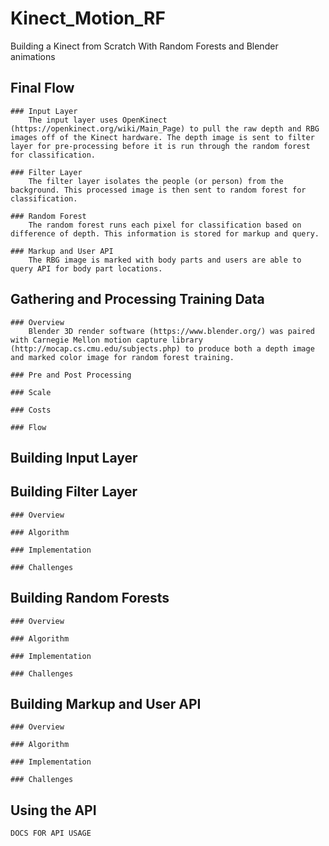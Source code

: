 # Kinect_Motion_RF
Building a Kinect from Scratch With Random Forests and Blender animations

## Final Flow
	### Input Layer
		The input layer uses OpenKinect (https://openkinect.org/wiki/Main_Page) to pull the raw depth and RBG images off of the Kinect hardware. The depth image is sent to filter layer for pre-processing before it is run through the random forest for classification.
	
	### Filter Layer
		The filter layer isolates the people (or person) from the background. This processed image is then sent to random forest for classification.

	### Random Forest
		The random forest runs each pixel for classification based on difference of depth. This information is stored for markup and query.

	### Markup and User API
		The RBG image is marked with body parts and users are able to query API for body part locations.



## Gathering and Processing Training Data
	### Overview
		Blender 3D render software (https://www.blender.org/) was paired with Carnegie Mellon motion capture library (http://mocap.cs.cmu.edu/subjects.php) to produce both a depth image and marked color image for random forest training.

	### Pre and Post Processing

	### Scale

	### Costs

	### Flow


## Building Input Layer



## Building Filter Layer

	### Overview

	### Algorithm

	### Implementation

	### Challenges



## Building Random Forests

	### Overview

	### Algorithm

	### Implementation

	### Challenges


## Building Markup and User API


	### Overview

	### Algorithm

	### Implementation

	### Challenges


## Using the API

	DOCS FOR API USAGE
